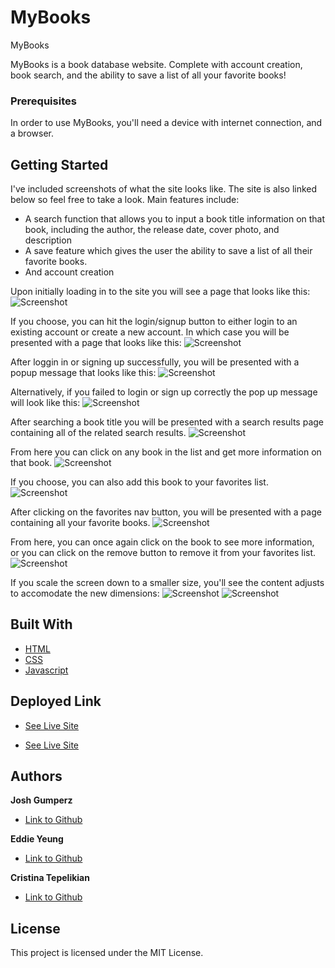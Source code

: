 # MyBooks
MyBooks

MyBooks is a book database website. Complete with account creation, book search, and the ability to save a list of all your favorite books!

### Prerequisites

In order to use MyBooks, you'll need a device with internet connection, and a browser.

## Getting Started

I've included screenshots of what the site looks like. The site is also linked below so feel free to take a look. 
Main features include:
- A search function that allows you to input a book title information on that book, including the author, the release date, cover photo, and description
- A save feature which gives the user the ability to save a list of all their favorite books.
- And account creation

Upon initially loading in to the site you will see a page that looks like this:
![Screenshot]()

If you choose, you can hit the login/signup button to either login to an existing account or create a new account. In which case you will be presented with a page that looks like this:
![Screenshot]()

After loggin in or signing up successfully, you will be presented with a popup message that looks like this:
![Screenshot]()

Alternatively, if you failed to login or sign up correctly the pop up message will look like this:
![Screenshot]()

After searching a book title you will be presented with a search results page containing all of the related search results.
![Screenshot]()

From here you can click on any book in the list and get more information on that book.
![Screenshot]()

If you choose, you can also add this book to your favorites list. 
![Screenshot]()

After clicking on the favorites nav button, you will be presented with a page containing all your favorite books. 
![Screenshot]()

From here, you can once again click on the book to see more information, or you can click on the remove button to remove it from your favorites list.
![Screenshot]()

If you scale the screen down to a smaller size, you'll see the content adjusts to accomodate the new dimensions:
![Screenshot]()
![Screenshot]()

## Built With
* [HTML](https://developer.mozilla.org/en-US/docs/Web/HTML)
* [CSS](https://developer.mozilla.org/en-US/docs/Web/CSS)
* [Javascript](https://developer.mozilla.org/en-US/docs/Web/JavaScript)

## Deployed Link


* [See Live Site]()

* [See Live Site](https://hugh18019.github.io/Drinks-Library/)



## Authors

**Josh Gumperz** 

- [Link to Github](https://github.com/JoshGumperz)

**Eddie Yeung**
- [Link to Github](https://github.com/eycs0317)

**Cristina Tepelikian**
- [Link to Github](https://github.com/htepelikian)




## License

This project is licensed under the MIT License.  